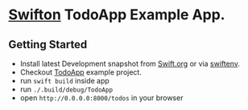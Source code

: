# [Swifton](https://github.com/necolt/Swifton) TodoApp Example App.

## Getting Started

* Install latest Development snapshot from [Swift.org](https://swift.org/download/) or via [swiftenv](https://github.com/kylef/swiftenv).
* Checkout [TodoApp](https://github.com/swiftonio/example) example project.
* run ```swift build``` inside app
* run ```./.build/debug/TodoApp```
* open ```http://0.0.0.0:8000/todos``` in your browser


